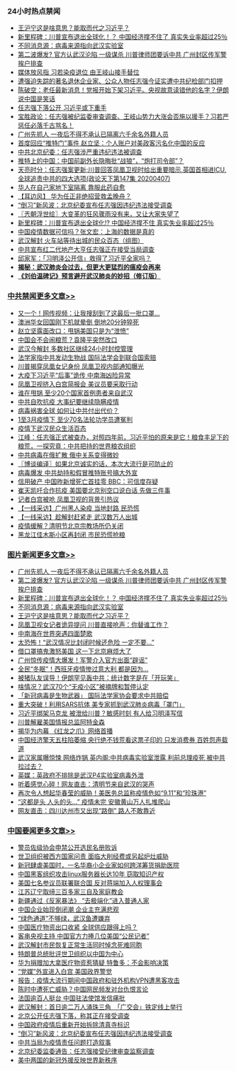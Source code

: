 <div class="catlist">
<h3>24小时热点禁闻</h3>
<ul>
<li><a href="https://github.com/fqnews/bnews/blob/master/topimagenews/20200407/1308171.md">王沪宁这是啥意思？能取而代之习近平？</a></li>
<li><a href="https://github.com/fqnews/bnews/blob/master/topimagenews/20200407/1308280.md">新里程碑：川普宣布退出全球化！？ 中国经济撑不住了 真实失业率超过25％</a></li>
<li><a href="https://github.com/fqnews/bnews/blob/master/topimagenews/20200407/1308185.md">不同消息源：病毒来源指向武汉实验室</a></li>
<li><a href="https://github.com/fqnews/bnews/blob/master/topimagenews/20200407/1308334.md">第二波爆发? 官方认武汉沦陷 一级谋杀 川普律师团要诉中共 广州封区传军警挨户排查</a></li>
<li><a href="https://github.com/fqnews/bnews/blob/master/comments/20200407/1308260.md">媒体放风指 习若染疫退位 由王岐山接手替位</a></li>
<li><a href="https://github.com/fqnews/bnews/blob/master/weiquan/20200407/1308305.md">遭强迫失踪的著名退休企业家&#12289;公众人物任志强今证实遭中共纪检部门扣押</a></li>
<li><a href="https://github.com/fqnews/bnews/blob/master/cbnews/20200408/1308423.md">陈破空：老任最新消息！党报开始下架习近平。央视故意读错他的名字？伊朗说中国是笑话 </a></li>
<li><a href="https://github.com/fqnews/bnews/blob/master/cbnews/20200408/1308497.md">任志强下落公开 习近平或下重手</a></li>
<li><a href="https://github.com/fqnews/bnews/blob/master/bannedvideo/20200408/1308404.md">宝胜政论：任志强被纪监委审查调查、王岐山势力大涨会否施以援手？习若严惩任必落千古骂名！</a></li>
<li><a href="https://github.com/fqnews/bnews/blob/master/topimagenews/20200408/1308663.md">广州先抓人 一夜后不得不承认已隔离六千余名外籍人员</a></li>
<li><a href="https://github.com/fqnews/bnews/blob/master/cbnews/20200407/1308284.md">首度回应“推特门”事件 赵立坚：个人账户对美政客污名化中国的反应</a></li>
<li><a href="https://github.com/fqnews/bnews/blob/master/cbnews/20200407/1308332.md">中共北京纪委：任志强涉严重违纪违法被调查</a></li>
<li><a href="https://github.com/fqnews/bnews/blob/master/headline/20200407/1308258.md">推特上的中国：中国前副外长隐晦批“战狼”，“炮打司令部”？</a></li>
<li><a href="https://github.com/fqnews/bnews/blob/master/cbnews/20200408/1308503.md">天亮时分：任志强案更新;川普回答凤凰卫视时给出重要暗示,英国首相进ICU,全球追责中共的四大选项(政论天下第147集 20200407) </a></li>
<li><a href="https://github.com/fqnews/bnews/blob/master/cnnews/20200408/1308535.md">华人在自己家地下室隔离 靠服此药自愈</a></li>
<li><a href="https://github.com/fqnews/bnews/blob/master/headline/20200407/1308199.md">【耳边风】  华为任正非绝招营救孟晚舟？</a></li>
<li><a href="https://github.com/fqnews/bnews/blob/master/headline/20200408/1308341.md">“倒习”新风波：北京纪委宣布任志强因违纪违法接受调查</a></li>
<li><a href="https://github.com/fqnews/bnews/blob/master/ssgc/20200408/1308434.md">〖兲朝浮世绘〗大变革的狂风骤雨没有来，又让大家失望了</a></li>
<li><a href="https://github.com/fqnews/bnews/blob/master/cbnews/20200407/1308285.md">新里程碑：川普宣布退出全球化!? 中国经济撑不住 真实失业率超过25％</a></li>
<li><a href="https://github.com/fqnews/bnews/blob/master/ssgc/20200408/1308639.md">中国疫情数据可信吗？张文宏：上海的数据是真的</a></li>
<li><a href="https://github.com/fqnews/bnews/blob/master/comments/20200408/1308533.md">武汉解封 火车站等待出城的民众百态（组图）</a></li>
<li><a href="https://github.com/fqnews/bnews/blob/master/cbnews/20200408/1308532.md">中共宣布红二代地产大亨任志强正在接受当局调查</a></li>
<li><a href="https://github.com/fqnews/bnews/blob/master/bannedvideo/20200407/1308303.md">邱家军：「习明泽公开信」救得了习近平全家吗？ </a></li>
<li><b><a href="https://github.com/fqnews/bnews/blob/master/comments/20200211/1275071.md" target="_blank">揭秘：武汉肺炎会过去，但更大更猛烈的瘟疫会再来</a></b></li>
<li><b><a href="https://github.com/fqnews/bnews/blob/master/comments/20200207/1272816.md" target="_blank">《刘伯温碑记》预言避开武汉肺炎的妙招（修订版）</a></b></li>
</ul>
</div>

<div class="catlist">
<h3><a href="https://github.com/fqnews/bnews/blob/master/cbnews/" target="_blank">中共禁闻</a><span><a href="https://github.com/fqnews/bnews/blob/master/cbnews/" target="_blank" rel="nofollow">更多文章>></a></span></h3>
<ul>
<li><a href="https://github.com/fqnews/bnews/blob/master/cbnews/20200408/1308747.md" target="_blank">又一个！网传视频：让我搜刮到了这最后一批口罩&#8230;</a></li>
<li><a href="https://github.com/fqnews/bnews/blob/master/cbnews/20200408/1308726.md" target="_blank">澳洲华女回国刚下机就晕倒 倒地20分钟猝死</a></li>
<li><a href="https://github.com/fqnews/bnews/blob/master/cbnews/20200408/1308723.md" target="_blank">赵立坚露面改口：甩锅美国只是为“泄愤”</a></li>
<li><a href="https://github.com/fqnews/bnews/blob/master/cbnews/20200408/1308720.md" target="_blank">中国会不会闹粮荒？袁隆平突然改口</a></li>
<li><a href="https://github.com/fqnews/bnews/blob/master/cbnews/20200408/1308719.md" target="_blank">武汉今解封 多数社区继续24小时封控管理</a></li>
<li><a href="https://github.com/fqnews/bnews/blob/master/cbnews/20200408/1308705.md" target="_blank">法学家指中共发动生物战 国际法学会到联合国索赔</a></li>
<li><a href="https://github.com/fqnews/bnews/blob/master/cbnews/20200408/1308704.md" target="_blank">川普揭穿凤凰女记身份 凤凰卫视内部通知曝光</a></li>
<li><a href="https://github.com/fqnews/bnews/blob/master/cbnews/20200408/1308703.md" target="_blank">大疫下习近平“后事”诡传 中南海凶险异常</a></li>
<li><a href="https://github.com/fqnews/bnews/blob/master/cbnews/20200408/1308702.md" target="_blank">凤凰卫视挤入白宫简报会 美议员要采取行动</a></li>
<li><a href="https://github.com/fqnews/bnews/blob/master/cbnews/20200408/1308701.md" target="_blank">谁在甩锅 至少20个国家首例患者来自武汉</a></li>
<li><a href="https://github.com/fqnews/bnews/blob/master/cbnews/20200408/1308699.md" target="_blank">中共自吹抗疫 大事纪要继续隐瞒疫情</a></li>
<li><a href="https://github.com/fqnews/bnews/blob/master/cbnews/20200408/1308690.md" target="_blank">病毒祸害全球 如何让中共付出代价？</a></li>
<li><a href="https://github.com/fqnews/bnews/blob/master/cbnews/20200408/1308689.md" target="_blank">1至3月疫情下 至少70名法轮功学员遭冤判</a></li>
<li><a href="https://github.com/fqnews/bnews/blob/master/cbnews/20200408/1308676.md" target="_blank">疫情下武汉民众生活百态</a></li>
<li><a href="https://github.com/fqnews/bnews/blob/master/cbnews/20200408/1308675.md" target="_blank">江峰：任志强正式被查办，对照四年前，习近平怕的原来是它！粮食丰足下的粮荒，一探究竟：中共把持的世界粮农组织</a></li>
<li><a href="https://github.com/fqnews/bnews/blob/master/cbnews/20200408/1308674.md" target="_blank">中共病毒在俄扩散 俄中关系变得微妙</a></li>
<li><a href="https://github.com/fqnews/bnews/blob/master/cbnews/20200408/1308670.md" target="_blank">〖博谈编译〗如果北京诚实的话，本次大流行是可防止的</a></li>
<li><a href="https://github.com/fqnews/bnews/blob/master/cbnews/20200408/1308665.md" target="_blank">病毒爆发 中共劫持和假冒推特账号搞大外宣</a></li>
<li><a href="https://github.com/fqnews/bnews/blob/master/cbnews/20200408/1308664.md" target="_blank">信用破产 中国昨新增死亡首挂零 BBC：可信度存疑</a></li>
<li><a href="https://github.com/fqnews/bnews/blob/master/cbnews/20200408/1308657.md" target="_blank">崔天凯吁合作抗疫 美国要北京别空口说白话 先做三件事</a></li>
<li><a href="https://github.com/fqnews/bnews/blob/master/cbnews/20200408/1308656.md" target="_blank">记者白宫被呛 凤凰卫视的背景引热议</a></li>
<li><a href="https://github.com/fqnews/bnews/blob/master/cbnews/20200408/1308655.md" target="_blank">【一线采访】广州黑人染疫 当地封路 民恐慌</a></li>
<li><a href="https://github.com/fqnews/bnews/blob/master/cbnews/20200408/1308654.md" target="_blank">【一线采访】趁解封赶紧走 武汉数万人出城</a></li>
<li><a href="https://github.com/fqnews/bnews/blob/master/cbnews/20200408/1308653.md" target="_blank">疫情缓解？清明节北京宗教场所仍关闭</a></li>
<li><a href="https://github.com/fqnews/bnews/blob/master/cbnews/20200408/1308620.md" target="_blank">黑龙江佳木斯小区再封闭 市民恐慌抢粮</a></li>

</ul>
</div>
<div class="catlist">
<h3><a href="https://github.com/fqnews/bnews/blob/master/topimagenews/" target="_blank">图片新闻</a><span><a href="https://github.com/fqnews/bnews/blob/master/topimagenews/" target="_blank" rel="nofollow">更多文章>></a></span></h3>
<ul>
<li><a href="https://github.com/fqnews/bnews/blob/master/topimagenews/20200408/1308663.md" target="_blank">广州先抓人 一夜后不得不承认已隔离六千余名外籍人员</a></li>
<li><a href="https://github.com/fqnews/bnews/blob/master/topimagenews/20200407/1308334.md" target="_blank">第二波爆发? 官方认武汉沦陷 一级谋杀 川普律师团要诉中共 广州封区传军警挨户排查</a></li>
<li><a href="https://github.com/fqnews/bnews/blob/master/topimagenews/20200407/1308280.md" target="_blank">新里程碑：川普宣布退出全球化！？ 中国经济撑不住了 真实失业率超过25％</a></li>
<li><a href="https://github.com/fqnews/bnews/blob/master/topimagenews/20200407/1308185.md" target="_blank">不同消息源：病毒来源指向武汉实验室</a></li>
<li><a href="https://github.com/fqnews/bnews/blob/master/topimagenews/20200407/1308171.md" target="_blank">王沪宁这是啥意思？能取而代之习近平？</a></li>
<li><a href="https://github.com/fqnews/bnews/blob/master/topimagenews/20200407/1308137.md" target="_blank">凤凰卫视女记者诡异提问 川普直接呛声：你替谁工作？</a></li>
<li><a href="https://github.com/fqnews/bnews/blob/master/topimagenews/20200407/1308135.md" target="_blank">中南海在世界突遇四面楚歌</a></li>
<li><a href="https://github.com/fqnews/bnews/blob/master/topimagenews/20200407/1308126.md" target="_blank">太恐怖！“武汉情况比封闭时候还危险 一定不要…”</a></li>
<li><a href="https://github.com/fqnews/bnews/blob/master/topimagenews/20200407/1308063.md" target="_blank">借口罩搞鬼激怒美国 这一下北京麻烦大了</a></li>
<li><a href="https://github.com/fqnews/bnews/blob/master/topimagenews/20200407/1308046.md" target="_blank">广州惊传疫情大爆发！军警介入官方出面“辟谣”</a></li>
<li><a href="https://github.com/fqnews/bnews/blob/master/topimagenews/20200407/1307993.md" target="_blank">全民“冬眠”！西班牙疫情惨过意大利 都是因为&#8230;</a></li>
<li><a href="https://github.com/fqnews/bnews/blob/master/topimagenews/20200407/1307952.md" target="_blank">被猪队友误导！伊朗罕见轰中共：统计数字是在「开玩笑」</a></li>
<li><a href="https://github.com/fqnews/bnews/blob/master/topimagenews/20200407/1307951.md" target="_blank">啥情况？武汉70个“无疫小区”被摘牌和暂停认定</a></li>
<li><a href="https://github.com/fqnews/bnews/blob/master/topimagenews/20200407/1307931.md" target="_blank">「新冠病毒是生物武器」 国际法学家协会要求中共赔偿</a></li>
<li><a href="https://github.com/fqnews/bnews/blob/master/topimagenews/20200407/1307824.md" target="_blank">重大突破！利用SARS抗体 美专家抓到武汉肺炎病毒「罩门」</a></li>
<li><a href="https://github.com/fqnews/bnews/blob/master/topimagenews/20200406/1307673.md" target="_blank">习近平绑架马克龙 被泄给川普？敏感时刻 有人给习明泽写信</a></li>
<li><a href="https://github.com/fqnews/bnews/blob/master/topimagenews/20200406/1307607.md" target="_blank">川普解雇美国情报总监阿特金森</a></li>
<li><a href="https://github.com/fqnews/bnews/blob/master/topimagenews/20200406/1307605.md" target="_blank">揭华为内幕 《红龙之爪》网络首播</a></li>
<li><a href="https://github.com/fqnews/bnews/blob/master/topimagenews/20200406/1307567.md" target="_blank">中国经济擎天五柱陷萎缩 央行绝不钱荒看这票子印的 只发消费券 百姓怨声载道</a></li>
<li><a href="https://github.com/fqnews/bnews/blob/master/topimagenews/20200406/1307517.md" target="_blank">武汉家属曝惊悚 网络炸锅 英内阁:中共病毒实验室泄露 利前总理疫死 被中共拉过去？</a></li>
<li><a href="https://github.com/fqnews/bnews/blob/master/topimagenews/20200406/1307460.md" target="_blank">英媒：英政府不排除是武汉P4实验室病毒外泄</a></li>
<li><a href="https://github.com/fqnews/bnews/blob/master/topimagenews/20200406/1307333.md" target="_blank">听着感觉心碎！网友直击：清明节来自武汉的哭声</a></li>
<li><a href="https://github.com/fqnews/bnews/blob/master/topimagenews/20200406/1307321.md" target="_blank">再次令人想起华春莹的威胁！美医务总监称疫情危如“9.11”和“珍珠港”</a></li>
<li><a href="https://github.com/fqnews/bnews/blob/master/topimagenews/20200406/1307320.md" target="_blank">“这都是头 人头的头…” 疫情未完 安徽黄山万人扎堆爬山</a></li>
<li><a href="https://github.com/fqnews/bnews/blob/master/topimagenews/20200406/1307319.md" target="_blank">网友直击：四川达州市又出现“路倒” 路人不敢靠近</a></li>

</ul>
</div>
<div class="catlist">
<h3><a href="https://github.com/fqnews/bnews/blob/master/headline/" target="_blank">中国要闻</a><span><a href="https://github.com/fqnews/bnews/blob/master/headline/" target="_blank" rel="nofollow">更多文章>></a></span></h3>
<ul>
<li><a href="https://github.com/fqnews/bnews/blob/master/headline/20200408/1308752.md" target="_blank">警员佐级协会申禁公开选民名册败诉</a></li>
<li><a href="https://github.com/fqnews/bnews/blob/master/headline/20200408/1308751.md" target="_blank">世卫组织被西方国家问责   面临大削经费或另起炉灶威胁</a></li>
<li><a href="https://github.com/fqnews/bnews/blob/master/headline/20200408/1308649.md" target="_blank">新冠肆虐美国时，一名华裔小企业家如何跨洋筹货捐助医院</a></li>
<li><a href="https://github.com/fqnews/bnews/blob/master/headline/20200408/1308564.md" target="_blank">中国黑客组织攻击linux服务器长达10年 窃取知识产权</a></li>
<li><a href="https://github.com/fqnews/bnews/blob/master/headline/20200408/1308530.md" target="_blank">美国七名参议员联署联合国     反对蒋端加入人权理事会</a></li>
<li><a href="https://github.com/fqnews/bnews/blob/master/headline/20200408/1308502.md" target="_blank">江苏辽宁取缔三百多家三自及家庭教会</a></li>
<li><a href="https://github.com/fqnews/bnews/blob/master/headline/20200408/1308480.md" target="_blank">新疆通过《反家暴法》     “去极端化”进入普通人家</a></li>
<li><a href="https://github.com/fqnews/bnews/blob/master/headline/20200408/1308460.md" target="_blank">中国企业始现倒闭潮  企业主充满悲观</a></li>
<li><a href="https://github.com/fqnews/bnews/blob/master/headline/20200408/1308444.md" target="_blank">“绿色通道”不够绿，武汉鱼遭嫌弃</a></li>
<li><a href="https://github.com/fqnews/bnews/blob/master/headline/20200408/1308433.md" target="_blank">中国医疗物资出口收紧  全球供应跟得上吗？</a></li>
<li><a href="https://github.com/fqnews/bnews/blob/master/headline/20200408/1308418.md" target="_blank">客串央视主持   中国官方力捧几位美国“公民记者”</a></li>
<li><a href="https://github.com/fqnews/bnews/blob/master/headline/20200408/1308403.md" target="_blank">武汉解封市民恢复正常生活同时悼念死难同胞</a></li>
<li><a href="https://github.com/fqnews/bnews/blob/master/headline/20200408/1308387.md" target="_blank">特朗普总统批评世卫组织以中国为中心</a></li>
<li><a href="https://github.com/fqnews/bnews/blob/master/headline/20200408/1308386.md" target="_blank">华为捐赠加大拿医疗物资惹猜疑   特鲁多：不会影响决策</a></li>
<li><a href="https://github.com/fqnews/bnews/blob/master/headline/20200408/1308385.md" target="_blank">“党媒”外宣进入白宫   美国政界警觉</a></li>
<li><a href="https://github.com/fqnews/bnews/blob/master/headline/20200408/1308354.md" target="_blank">报告：疫情大流行期间中国政府和驻外机构VPN遭黑客攻击</a></li>
<li><a href="https://github.com/fqnews/bnews/blob/master/headline/20200408/1308353.md" target="_blank">陈时中遭死亡威胁？中国网民频发对台仇恨言论</a></li>
<li><a href="https://github.com/fqnews/bnews/blob/master/headline/20200408/1308352.md" target="_blank">法国逾百人挺台 中国驻法使馆发信痛批</a></li>
<li><a href="https://github.com/fqnews/bnews/blob/master/headline/20200408/1308347.md" target="_blank">武汉解封：首日逾二万人涌珠三角　「广交会」铁定线上举行</a></li>
<li><a href="https://github.com/fqnews/bnews/blob/master/headline/20200408/1308343.md" target="_blank">北京公开任志强下落，称其正在接受调查</a></li>
<li><a href="https://github.com/fqnews/bnews/blob/master/headline/20200408/1308342.md" target="_blank">中国政府疫情后重新开始拆除清真寺标识</a></li>
<li><a href="https://github.com/fqnews/bnews/blob/master/headline/20200408/1308341.md" target="_blank">“倒习”新风波：北京纪委宣布任志强因违纪违法接受调查</a></li>
<li><a href="https://github.com/fqnews/bnews/blob/master/headline/20200408/1308339.md" target="_blank">中共当局为疫情责任问题打造叙事</a></li>
<li><a href="https://github.com/fqnews/bnews/blob/master/headline/20200407/1308335.md" target="_blank">北京纪委监委通告：任志强接受纪律审查监察调查</a></li>
<li><a href="https://github.com/fqnews/bnews/blob/master/headline/20200407/1308330.md" target="_blank">美中两国的新冠外援反映世界新秩序</a></li>

</ul>
</div>